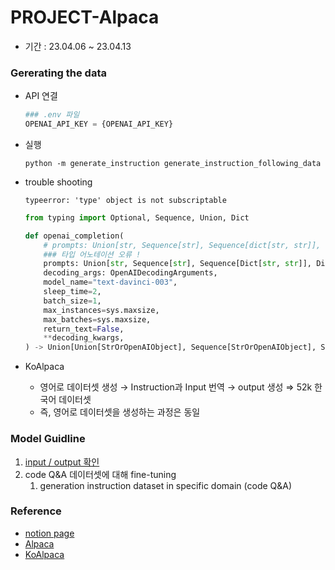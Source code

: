 # PROJECT-Alpaca

- 기간 : 23.04.06 ~ 23.04.13

### Gererating the data

- API 연결

    ```python
    ### .env 파일
    OPENAI_API_KEY = {OPENAI_API_KEY}
    ```

- 실행

    ```python -m generate_instruction generate_instruction_following_data```

- trouble shooting

    `typeerror: 'type' object is not subscriptable`

    ```python
    from typing import Optional, Sequence, Union, Dict

    def openai_completion(
        # prompts: Union[str, Sequence[str], Sequence[dict[str, str]], dict[str, str]],
        ### 타입 어노테이션 오류 !
        prompts: Union[str, Sequence[str], Sequence[Dict[str, str]], Dict[str, str]],
        decoding_args: OpenAIDecodingArguments,
        model_name="text-davinci-003",
        sleep_time=2,
        batch_size=1,
        max_instances=sys.maxsize,
        max_batches=sys.maxsize,
        return_text=False,
        **decoding_kwargs,
    ) -> Union[Union[StrOrOpenAIObject], Sequence[StrOrOpenAIObject], Sequence[Sequence[StrOrOpenAIObject]],]:
    ```

- KoAlpaca
  - 영어로 데이터셋 생성 → Instruction과 Input 번역 → output 생성 ⇒ 52k 한국어 데이터셋
  - 즉, 영어로 데이터셋을 생성하는 과정은 동일

### Model Guidline

1. [input / output 확인](https://github.com/Chaewon-Leee/PROJECT-Alpaca/blob/main/Check_Input%26Output.ipynb)
2. code Q&A 데이터셋에 대해 fine-tuning
    1. generation instruction dataset in specific domain (code Q&A)

### Reference
- [notion page](https://royal-tiger-88d.notion.site/Alpaca-KoAlpaca-b7584b13b81c45f0bdd2ca1a62d29707)
- [Alpaca](https://github.com/tatsu-lab/stanford_alpaca)
- [KoAlpaca](https://github.com/Beomi/KoAlpaca)